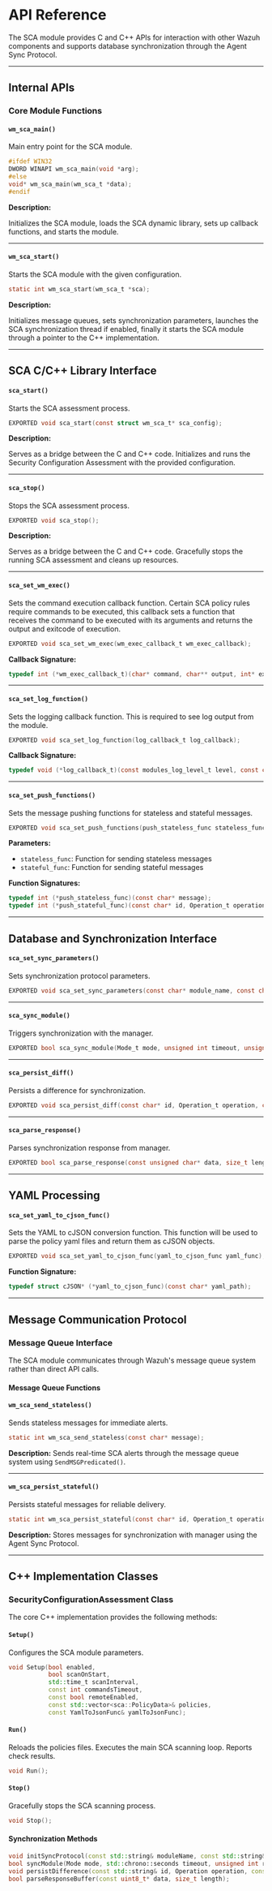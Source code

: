 # API Reference

The SCA module provides C and C++ APIs for interaction with other Wazuh components and supports database synchronization through the Agent Sync Protocol.

---

## Internal APIs

### Core Module Functions

#### `wm_sca_main()`
Main entry point for the SCA module.

```c
#ifdef WIN32
DWORD WINAPI wm_sca_main(void *arg);
#else
void* wm_sca_main(wm_sca_t *data);
#endif
```

**Description:**

Initializes the SCA module, loads the SCA dynamic library, sets up callback functions, and starts the module.

---

#### `wm_sca_start()`
Starts the SCA module with the given configuration.

```c
static int wm_sca_start(wm_sca_t *sca);
```

**Description:**

Initializes message queues, sets synchronization parameters, launches the SCA synchronization thread if enabled, finally it starts the SCA module through a pointer to the C++ implementation.

---

## SCA C/C++ Library Interface

#### `sca_start()`
Starts the SCA assessment process.

```c
EXPORTED void sca_start(const struct wm_sca_t* sca_config);
```

**Description:**

Serves as a bridge between the C and C++ code. Initializes and runs the Security Configuration Assessment with the provided configuration.

---

#### `sca_stop()`

Stops the SCA assessment process.

```c
EXPORTED void sca_stop();
```

**Description:**

Serves as a bridge between the C and C++ code. Gracefully stops the running SCA assessment and cleans up resources.

---

#### `sca_set_wm_exec()`

Sets the command execution callback function. Certain SCA policy rules require commands to be executed, this callback sets a function that receives the command to be executed with its arguments and returns the output and exitcode of execution.

```c
EXPORTED void sca_set_wm_exec(wm_exec_callback_t wm_exec_callback);
```

**Callback Signature:**
```c
typedef int (*wm_exec_callback_t)(char* command, char** output, int* exitcode, int secs, const char* add_path);
```

---

#### `sca_set_log_function()`

Sets the logging callback function. This is required to see log output from the module.

```c
EXPORTED void sca_set_log_function(log_callback_t log_callback);
```

**Callback Signature:**
```c
typedef void (*log_callback_t)(const modules_log_level_t level, const char* log, const char* tag);
```

---

#### `sca_set_push_functions()`

Sets the message pushing functions for stateless and stateful messages.

```c
EXPORTED void sca_set_push_functions(push_stateless_func stateless_func, push_stateful_func stateful_func);
```

**Parameters:**

- `stateless_func`: Function for sending stateless messages
- `stateful_func`: Function for sending stateful messages

**Function Signatures:**

```c
typedef int (*push_stateless_func)(const char* message);
typedef int (*push_stateful_func)(const char* id, Operation_t operation, const char* index, const char* message);
```

---

## Database and Synchronization Interface

#### `sca_set_sync_parameters()`
Sets synchronization protocol parameters.

```c
EXPORTED void sca_set_sync_parameters(const char* module_name, const char* sync_db_path, const MQ_Functions* mq_funcs);
```

---

#### `sca_sync_module()`

Triggers synchronization with the manager.

```c
EXPORTED bool sca_sync_module(Mode_t mode, unsigned int timeout, unsigned int retries, unsigned int max_eps);
```

---

#### `sca_persist_diff()`

Persists a difference for synchronization.

```c
EXPORTED void sca_persist_diff(const char* id, Operation_t operation, const char* index, const char* data);
```

---

#### `sca_parse_response()`

Parses synchronization response from manager.

```c
EXPORTED bool sca_parse_response(const unsigned char* data, size_t length);
```

---

## YAML Processing

#### `sca_set_yaml_to_cjson_func()`

Sets the YAML to cJSON conversion function. This function will be used to parse the policy yaml files and return them as cJSON objects.

```c
EXPORTED void sca_set_yaml_to_cjson_func(yaml_to_cjson_func yaml_func);
```

**Function Signature:**
```c
typedef struct cJSON* (*yaml_to_cjson_func)(const char* yaml_path);
```

---

## Message Communication Protocol

### Message Queue Interface

The SCA module communicates through Wazuh's message queue system rather than direct API calls.

#### Message Queue Functions

#### `wm_sca_send_stateless()`
Sends stateless messages for immediate alerts.

```c
static int wm_sca_send_stateless(const char* message);
```

**Description:**
Sends real-time SCA alerts through the message queue system using `SendMSGPredicated()`.

---

#### `wm_sca_persist_stateful()`
Persists stateful messages for reliable delivery.

```c
static int wm_sca_persist_stateful(const char* id, Operation_t operation, const char* index, const char* message);
```

**Description:**
Stores messages for synchronization with manager using the Agent Sync Protocol.

---

## C++ Implementation Classes

### SecurityConfigurationAssessment Class

The core C++ implementation provides the following methods:

#### `Setup()`
Configures the SCA module parameters.

```cpp
void Setup(bool enabled,
           bool scanOnStart,
           std::time_t scanInterval,
           const int commandsTimeout,
           const bool remoteEnabled,
           const std::vector<sca::PolicyData>& policies,
           const YamlToJsonFunc& yamlToJsonFunc);
```

#### `Run()`

Reloads the policies files. Executes the main SCA scanning loop. Reports check results.

```cpp
void Run();
```

#### `Stop()`

Gracefully stops the SCA scanning process.

```cpp
void Stop();
```

#### Synchronization Methods

```cpp
void initSyncProtocol(const std::string& moduleName, const std::string& syncDbPath, MQ_Functions mqFuncs);
bool syncModule(Mode mode, std::chrono::seconds timeout, unsigned int retries, size_t maxEps);
void persistDifference(const std::string& id, Operation operation, const std::string& index, const std::string& data);
bool parseResponseBuffer(const uint8_t* data, size_t length);
```
